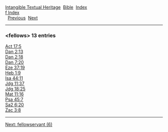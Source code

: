 [Intangible Textual Heritage](../../index)  [Bible](../index) 
[Index](index)   
[f Index](_f_)  
  [Previous](c04177)  [Next](c04179) 

------------------------------------------------------------------------

### &lt;fellows&gt; 13 entries

[Act 17:5](../kjv/act017.htm#005)  
[Dan 2:13](../kjv/dan002.htm#013)  
[Dan 2:18](../kjv/dan002.htm#018)  
[Dan 7:20](../kjv/dan007.htm#020)  
[Eze 37:19](../kjv/eze037.htm#019)  
[Heb 1:9](../kjv/heb001.htm#009)  
[Isa 44:11](../kjv/isa044.htm#011)  
[Jdg 11:37](../kjv/jdg011.htm#037)  
[Jdg 18:25](../kjv/jdg018.htm#025)  
[Mat 11:16](../kjv/mat011.htm#016)  
[Psa 45:7](../kjv/psa045.htm#007)  
[Sa2 6:20](../kjv/sa2006.htm#020)  
[Zac 3:8](../kjv/zac003.htm#008)  

------------------------------------------------------------------------

[Next: fellowservant (6)](c04179)
